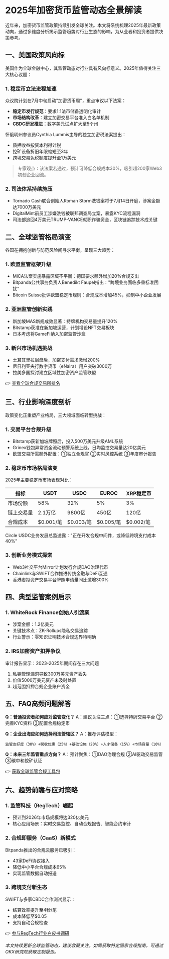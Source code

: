 # 2025年加密货币监管动态全景解读

近年来，加密货币监管政策持续引发全球关注。本文将系统梳理2025年最新政策动向，通过多维度分析揭示监管趋势对行业生态的影响，为从业者和投资者提供决策参考。

## 一、美国政策风向标
美国作为全球金融中心，其监管动态对行业具有风向标意义。2025年值得关注三大核心议题：

### 1. 稳定币立法进程加速
众议院计划在7月中旬启动"加密货币周"，重点审议以下法案：
- **稳定币发行规范**：要求1:1法币储备透明化审计
- **市场结构改革**：建立加密交易平台准入白名单机制
- **CBDC研发推进**：数字美元试点扩大至5个州

怀俄明州参议员Cynthia Lummis主导的独立加密税法案提出：
- 质押收益按资本利得计税
- 挖矿设备折旧年限缩短至3年
- 跨境交易免税额度提升至1万美元

> 专家观点：该法案若通过，预计可降低合规成本30%，吸引超200家Web3初创企业回流。

### 2. 司法体系持续施压
- Tornado Cash联合创始人Roman Storm洗钱案将于7月14日开庭，涉案金额达7000万美元
- DigitalMint前员工涉嫌洗钱被联邦调查局立案，暴露KYC流程漏洞
- 司法部追回4万美元TRUMP-VANCE就职诈骗资金，区块链追踪技术成关键

## 二、全球监管格局演变
各国在拥抱创新与防范风险间寻求平衡，呈现三大趋势：

### 1. 欧盟监管框架升级
- MiCA法案实施暴露区域不平衡：德国要求额外增加20%合规支出
- Bitpanda公共事务负责人Benedikt Faupel指出："跨境业务面临多重标准困扰"
- Bitcoin Suisse批评欧盟稳定币规则：合规成本增加45%，抑制中小企业发展

### 2. 亚洲监管创新实践
- 新加坡MAS新规成效显著：持牌机构交易量提升120%
- Bitstamp获准在新加坡运营，计划增设NFT交易板块
- 日本考虑将GameFi纳入加密监管沙盒

### 3. 新兴市场机遇挑战
- 土耳其里拉崩盘后，加密支付需求激增200%
- 尼日利亚央行数字货币（eNaira）用户突破3000万
- 拉美多国探讨建立区域性加密资产监管联盟

👉 [查看全球合规交易所排名](https://bit.ly/okx_welcome)

## 三、行业影响深度剖析
政策变化正重塑产业格局，三大领域面临转型挑战：

### 1. 交易平台合规升级
- Bitstamp获新加坡牌照后，投入500万美元升级AML系统
- Grinex钱包异常资金流动预警系统上线，日均监控交易量达20亿美元
- 欧盟交易所需额外配置：①独立合规官 ②实时风控系统 ③年度审计报告

### 2. 稳定币市场格局演变
2025年主要稳定币市场表现对比：

| 指标         | USDT    | USDC    | EUROC   | XRP稳定币 |
|--------------|---------|---------|---------|-----------|
| 市场份额     | 58%     | 32%     | 5%      | 3%        |
| 链上交易量   | 2.1万亿 | 9800亿  | 450亿   | 120亿     |
| 合规成本     | $0.001/笔 | $0.003/笔 | $0.005/笔 | $0.002/笔 |

Circle USDC业务发展总监透露："正在开发合规中间件，或降低跨境支付成本40%"

### 3. 创新业务模式探索
- Web3社交平台Mirror计划发行合规DAO治理代币
- Chainlink与SWIFT合作推进传统金融与DeFi互通
- 香港虚拟资产交易平台牌照申请量同比激增300%

## 四、典型监管案例启示
### 1. WhiteRock Finance创始人引渡案
- 涉案金额：1.2亿美元
- 关键技术点：ZK-Rollups隐私交易追踪
- 行业警示：零知识证明技术合规边界待明确

### 2. IRS加密资产扣押争议
审计报告显示：2023-2025年期间存在三大问题
1. 私钥管理漏洞导致300万美元资产丢失
2. 价值5000万美元资产未及时处置
3. 超范围扣押合规企业账户资金

## 五、FAQ高频问题解答
**Q：普通投资者如何应对监管变化？**
A：建议关注三点：①选择持牌交易平台 ②完善KYC资料 ③配置合规稳定币

**Q：企业出海应如何选择司法管辖区？**
A：推荐评估模型：
```
监管友好度（30%）+税收优惠（25%）+基础设施（20%）+人才储备（15%）+市场容量（10%）
```

**Q：未来三年监管重点方向？**
A：预计聚焦：①DAO治理合规 ②AI驱动交易监管 ③碳中和挖矿认证

👉 [获取全球监管合规工具包](https://bit.ly/okx_welcome)

## 六、趋势前瞻与应对策略
### 1. 监管科技（RegTech）崛起
- 预计到2026年市场规模将达320亿美元
- 核心应用场景：实时交易监控、自动合规报告、智能合约审计

### 2. 合规即服务（CaaS）新模式
Bitpanda推出的合规云服务已吸引：
- 43家DeFi协议接入
- 降低中小平台合规成本65%
- 实现监管数据自动报送

### 3. 跨境支付新生态
SWIFT与多家CBDC合作测试显示：
- 结算效率提升至4秒/笔
- 成本降低至$0.05
- 支持自动合规检查

👉 [参与RegTech行业白皮书调研](https://bit.ly/okx_welcome)

*本文持续更新全球监管动态，建议收藏关注。如需获取特定国家合规指南，可通过OKX研究院获取定制报告。*